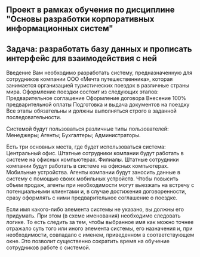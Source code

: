 ## Проект в рамках обучения по дисциплине "Основы разработки корпоративных информационных систем"
## Задача: разработать базу данных и прописать интерфейс для взаимодействия с ней

Введение
Вам необходимо разработать систему, предназначенную для сотрудников компании ООО «Мечта путешественника», которая занимается организацией туристических поездок в различные страны мира. 
Оформление поездки состоит из следующих этапов:
Предварительное соглашение
Оформление договора
Внесение 100% предварительной оплаты
Подготовка и выдача документов на поездку
Все этапы обязательны и должны выполняться строго в заданной последовательности.

Системой будут пользоваться различные типы пользователей:
Менеджеры;
Агенты;
Бухгалтеры;
Администраторы.

Есть три основных места, где будет использоваться система:
Центральный офис. Штатные сотрудники компании будут работать в системе на офисных компьютерах.
Филиалы. Штатные сотрудники компании будут работать в системе на офисных компьютерах.
Мобильные устройства. Агенты компании будут заносить данные в систему с помощью своих мобильных устройств.
Чтобы повысить объем продаж, агенты при необходимости могут выезжать на встречу с потенциальными клиентами и, в случае достижения договоренности, сразу оформлять с ними предварительное соглашение о поездке.
 

Если имя  какого-либо элемента системы не указано, вы должны его придумать. При этом (в схеме  именования) необходимо следовать логике. То есть следить за тем, чтобы выбранное имя как можно точнее отражало суть того или иного элемента системы, его назначения и, при необходимости, совпадало с именем, приведенном в соответствующем окне. Это позволит существенно сократить время на обучение сотрудников работе с системой.
